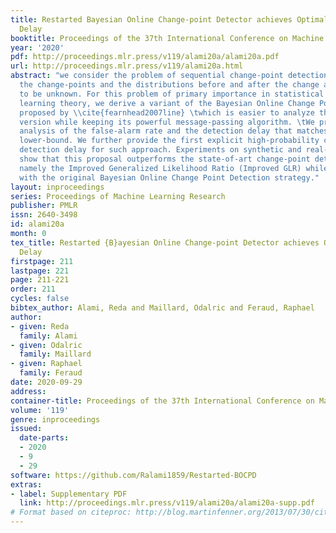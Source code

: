 ```yaml
---
title: Restarted Bayesian Online Change-point Detector achieves Optimal Detection
  Delay
booktitle: Proceedings of the 37th International Conference on Machine Learning
year: '2020'
pdf: http://proceedings.mlr.press/v119/alami20a/alami20a.pdf
url: http://proceedings.mlr.press/v119/alami20a.html
abstract: "we consider the problem of sequential change-point detection where \tboth
  the change-points and the distributions before and after the change are assumed
  to be unknown. For this problem of primary importance in statistical and sequential
  learning theory, we derive a variant of the Bayesian Online Change Point Detector
  proposed by \\cite{fearnhead2007line} \twhich is easier to analyze than the original
  version while keeping its powerful message-passing algorithm. \tWe provide a non-asymptotic
  analysis of the false-alarm rate and the detection delay that matches the existing
  lower-bound. We further provide the first explicit high-probability control of the
  detection delay for such approach. Experiments on synthetic and real-world data
  show that this proposal outperforms the state-of-art change-point detection strategy,
  namely the Improved Generalized Likelihood Ratio (Improved GLR) while compares favorably
  with the original Bayesian Online Change Point Detection strategy."
layout: inproceedings
series: Proceedings of Machine Learning Research
publisher: PMLR
issn: 2640-3498
id: alami20a
month: 0
tex_title: Restarted {B}ayesian Online Change-point Detector achieves Optimal Detection
  Delay
firstpage: 211
lastpage: 221
page: 211-221
order: 211
cycles: false
bibtex_author: Alami, Reda and Maillard, Odalric and Feraud, Raphael
author:
- given: Reda
  family: Alami
- given: Odalric
  family: Maillard
- given: Raphael
  family: Feraud
date: 2020-09-29
address: 
container-title: Proceedings of the 37th International Conference on Machine Learning
volume: '119'
genre: inproceedings
issued:
  date-parts:
  - 2020
  - 9
  - 29
software: https://github.com/Ralami1859/Restarted-BOCPD
extras:
- label: Supplementary PDF
  link: http://proceedings.mlr.press/v119/alami20a/alami20a-supp.pdf
# Format based on citeproc: http://blog.martinfenner.org/2013/07/30/citeproc-yaml-for-bibliographies/
---
```

